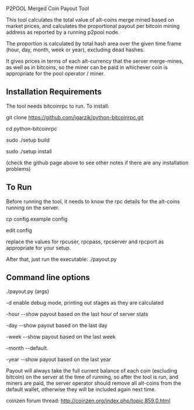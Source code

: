 P2POOL Merged Coin Payout Tool

This tool calculates the total value of alt-coins merge mined based on market prices,
and calculates the proportional payout per bitcoin mining address as reported by 
a running p2pool node. 

The proportion is calculated by total hash area over the given time frame (hour, day, month, week or year), 
excluding dead hashes. 

It gives prices in terms of each alt-currency that the server merge-mines, as well as in bitcoins,
so the miner can be paid in whichever coin is appropriate for the pool operator / miner.

Installation Requirements
-------------------------
The tool needs bitcoinrpc to run. To install:

git clone https://github.com/jgarzik/python-bitcoinrpc.git

cd python-bitcoinrpc

sudo ./setup build

sudo ./setup install

(check the github page above to see other notes if there are any installation problems)

To Run
------

Before running the tool, it needs to know the rpc details for the alt-coins running on the server.

cp config.example config

edit config

replace the values for rpcuser, rpcpass, rpcserver and rpcport as appropriate for your setup.

After that, just run the executable: ./payout.py

Command line options
--------------------

./payout.py (args)

-d	enable debug mode, printing out stages as they are calculated

-hour   --show payout based on the last hour of server stats

-day    --show payout based on the last day

-week   --show payout based on the last week

-month 	--default.

-year   --show payout based on the last year


Payout will always take the full current balance of each coin (excluding bitcoin) on the server at the time of running,
so after the tool is run, and miners are paid, the server operator should remove all alt-coins from the 
default wallet, otherwise they will be included again next time.

coinzen forum thread: http://coinzen.org/index.php/topic,859.0.html
